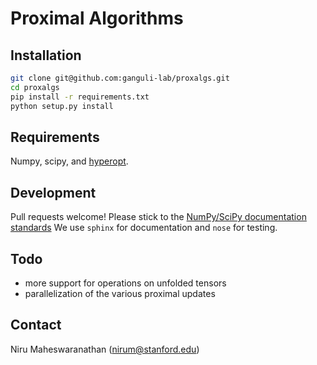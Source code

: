 # Proximal Algorithms

## Installation
```bash
git clone git@github.com:ganguli-lab/proxalgs.git
cd proxalgs
pip install -r requirements.txt
python setup.py install
```

## Requirements
Numpy, scipy, and [hyperopt](https://github.com/hyperopt/hyperopt).

## Development
Pull requests welcome! Please stick to the [NumPy/SciPy documentation standards](https://github.com/numpy/numpy/blob/master/doc/HOWTO_DOCUMENT.rst.txt#docstring-standard)
We use `sphinx` for documentation and `nose` for testing.

## Todo
- more support for operations on unfolded tensors
- parallelization of the various proximal updates

## Contact
Niru Maheswaranathan (nirum@stanford.edu)
